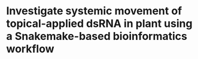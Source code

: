 # Investigate systemic movement of topical-applied dsRNA in plant using a Snakemake-based bioinformatics workflow
